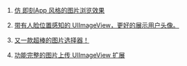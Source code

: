 1. [仿 即刻App 风格的图片浏览效果](https://github.com/EnjoySR/ESPictureBrowser)

2. [带有人脸位置感知的 UIImageView，更好的展示用户头像。](https://github.com/BeauNouvelle/FaceAware)

3. [又一款超棒的图片选择器！](https://github.com/hyperoslo/ImagePicker)

4. [功能完整的图片上传 UIImageView 扩展](https://github.com/MillmanY/UploadImage)